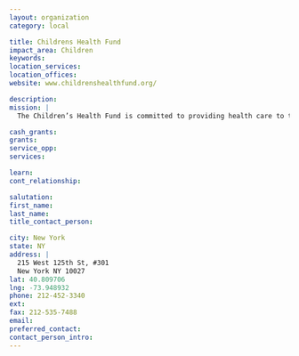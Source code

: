 ```yaml
---
layout: organization
category: local

title: Childrens Health Fund
impact_area: Children
keywords: 
location_services: 
location_offices: 
website: www.childrenshealthfund.org/‎

description: 
mission: |
  The Children’s Health Fund is committed to providing health care to the nation’s most medically underserved children and their families through the development and support of innovative primary care medical programs, response to public health crises, and the promotion of guaranteed access to appropriate health care for all children.

cash_grants: 
grants: 
service_opp: 
services: 

learn: 
cont_relationship: 

salutation: 
first_name: 
last_name: 
title_contact_person: 

city: New York
state: NY
address: |
  215 West 125th St, #301  
  New York NY 10027
lat: 40.809706
lng: -73.948932
phone: 212-452-3340
ext: 
fax: 212-535-7488
email: 
preferred_contact: 
contact_person_intro: 
---
```

